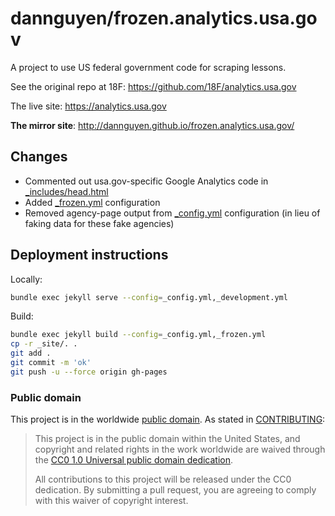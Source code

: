 
# dannguyen/frozen.analytics.usa.gov

A project to use US federal government code for scraping lessons.

See the original repo at 18F: https://github.com/18F/analytics.usa.gov

The live site: https://analytics.usa.gov

**The mirror site**: http://dannguyen.github.io/frozen.analytics.usa.gov/


## Changes

- Commented out usa.gov-specific Google Analytics code in [_includes/head.html](_includes/head.html)
- Added [_frozen.yml](_frozen.yml) configuration
- Removed agency-page output from [_config.yml](_config.yml) configuration (in lieu of faking data for these fake agencies)

## Deployment instructions

Locally:

~~~sh
bundle exec jekyll serve --config=_config.yml,_development.yml
~~~

Build:

~~~sh
bundle exec jekyll build --config=_config.yml,_frozen.yml
cp -r _site/. .
git add .
git commit -m 'ok'
git push -u --force origin gh-pages
~~~


### Public domain

This project is in the worldwide [public domain](LICENSE.md). As stated in [CONTRIBUTING](CONTRIBUTING.md):

> This project is in the public domain within the United States, and copyright and related rights in the work worldwide are waived through the [CC0 1.0 Universal public domain dedication](https://creativecommons.org/publicdomain/zero/1.0/).
>
> All contributions to this project will be released under the CC0 dedication. By submitting a pull request, you are agreeing to comply with this waiver of copyright interest.
